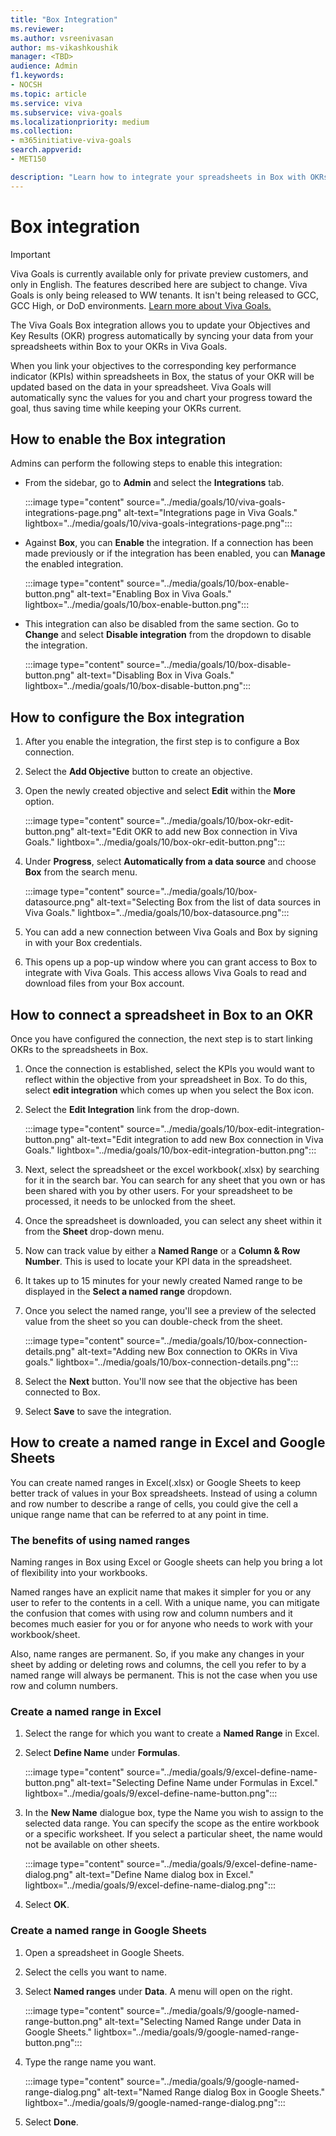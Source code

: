 ```yaml
---
title: "Box Integration"
ms.reviewer: 
ms.author: vsreenivasan
author: ms-vikashkoushik
manager: <TBD>
audience: Admin
f1.keywords:
- NOCSH
ms.topic: article
ms.service: viva
ms.subservice: viva-goals
ms.localizationpriority: medium
ms.collection:  
- m365initiative-viva-goals
search.appverid:
- MET150

description: "Learn how to integrate your spreadsheets in Box with OKRs in Viva Goals."
---
```


# Box integration

> [!IMPORTANT]
> Viva Goals is currently available only for private preview customers, and only in English. The features described here are subject to change. Viva Goals is only being released to WW tenants. It isn't being released to GCC, GCC High, or DoD environments. [Learn more about Viva Goals.](https://go.microsoft.com/fwlink/?linkid=2189933)

The Viva Goals Box integration allows you to update your Objectives and Key Results (OKR) progress automatically by syncing your data from your spreadsheets within Box to your OKRs in Viva Goals. 
  
When you link your objectives to the corresponding key performance indicator (KPIs) within spreadsheets in Box, the status of your OKR will be updated based on the data in your spreadsheet. Viva Goals will automatically sync the values for you and chart your progress toward the goal, thus saving time while keeping your OKRs current.

## How to enable the Box integration

Admins can perform the following steps to enable this integration:

- From the sidebar, go to **Admin** and select the **Integrations** tab.
  
     :::image type="content" source="../media/goals/10/viva-goals-integrations-page.png" alt-text="Integrations page in Viva Goals." lightbox="../media/goals/10/viva-goals-integrations-page.png":::

- Against **Box**, you can **Enable** the integration. If a connection has been made previously or if the integration has been enabled, you can **Manage** the enabled integration.
  
    :::image type="content" source="../media/goals/10/box-enable-button.png" alt-text="Enabling Box in Viva Goals." lightbox="../media/goals/10/box-enable-button.png":::

- This integration can also be disabled from the same section. Go to **Change** and select **Disable integration** from the dropdown to disable the integration.
  
    :::image type="content" source="../media/goals/10/box-disable-button.png" alt-text="Disabling Box in Viva Goals." lightbox="../media/goals/10/box-disable-button.png":::

## How to configure the Box integration

1. After you enable the integration, the first step is to configure a Box connection.

2. Select the **Add Objective** button to create an objective.

3. Open the newly created objective and select **Edit** within the **More** option.
  
     :::image type="content" source="../media/goals/10/box-okr-edit-button.png" alt-text="Edit OKR to add new Box connection in Viva Goals." lightbox="../media/goals/10/box-okr-edit-button.png":::

4. Under **Progress**, select **Automatically from a data source** and choose **Box** from the search menu.
  
    :::image type="content" source="../media/goals/10/box-datasource.png" alt-text="Selecting Box from the list of data sources in Viva Goals." lightbox="../media/goals/10/box-datasource.png":::

5. You can add a new connection between Viva Goals and Box by signing in with your Box credentials.

6. This opens up a pop-up window where you can grant access to Box to integrate with Viva Goals. This access allows Viva Goals to read and download files from your Box account.

## How to connect a spreadsheet in Box to an OKR

Once you have configured the connection, the next step is to start linking OKRs to the spreadsheets in Box.

1. Once the connection is established, select the KPIs you would want to reflect within the objective from your spreadsheet in Box. To do this, select **edit integration** which comes up when you select the Box icon.

2. Select the **Edit Integration** link from the drop-down.
  
    :::image type="content" source="../media/goals/10/box-edit-integration-button.png" alt-text="Edit integration to add new Box connection in Viva Goals." lightbox="../media/goals/10/box-edit-integration-button.png":::

3. Next, select the spreadsheet or the excel workbook(.xlsx) by searching for it in the search bar. You can search for any sheet that you own or has been shared with you by other users. For your spreadsheet to be processed, it needs to be unlocked from the sheet.

4. Once the spreadsheet is downloaded, you can select any sheet within it from the **Sheet** drop-down menu.

5. Now can track value by either a **Named Range** or a **Column & Row Number**. This is used to locate your KPI data in the spreadsheet.

6. It takes up to 15 minutes for your newly created Named range to be displayed in the **Select a named range** dropdown.

7. Once you select the named range, you'll see a preview of the selected value from the sheet so you can double-check from the sheet.
  
    :::image type="content" source="../media/goals/10/box-connection-details.png" alt-text="Adding new Box connection to OKRs in Viva goals." lightbox="../media/goals/10/box-connection-details.png":::

8. Select the **Next** button. You'll now see that the objective has been connected to Box.

9. Select **Save** to save the integration.
  
## How to create a named range in Excel and Google Sheets
  
You can create named ranges in Excel(.xlsx) or Google Sheets to keep better track of values in your Box spreadsheets. Instead of using a column and row number to describe a range of cells, you could give the cell a unique range name that can be referred to at any point in time.
  
### The benefits of using named ranges
  
Naming ranges in Box using Excel or Google sheets can help you bring a lot of flexibility into your workbooks.

Named ranges have an explicit name that makes it simpler for you or any user to refer to the contents in a cell. With a unique name, you can mitigate the confusion that comes with using row and column numbers and it becomes much easier for you or for anyone who needs to work with your workbook/sheet.

Also, name ranges are permanent. So, if you make any changes in your sheet by adding or deleting rows and columns, the cell you refer to by a named range will always be permanent. This is not the case when you use row and column numbers.
  
### Create a named range in Excel

1. Select the range for which you want to create a **Named Range** in Excel.

2. Select **Define Name** under **Formulas**.

    :::image type="content" source="../media/goals/9/excel-define-name-button.png" alt-text="Selecting Define Name under Formulas in Excel." lightbox="../media/goals/9/excel-define-name-button.png":::

3. In the **New Name** dialogue box, type the Name you wish to assign to the selected data range. You can specify the scope as the entire workbook or a specific worksheet. If you select a particular sheet, the name would not be available on other sheets.

    :::image type="content" source="../media/goals/9/excel-define-name-dialog.png" alt-text="Define Name dialog box in Excel." lightbox="../media/goals/9/excel-define-name-dialog.png":::

4. Select **OK**.

### Create a named range in Google Sheets

1. Open a spreadsheet in Google Sheets.

2. Select the cells you want to name.

3. Select **Named ranges** under **Data**. A menu will open on the right.

    :::image type="content" source="../media/goals/9/google-named-range-button.png" alt-text="Selecting Named Range under Data in Google Sheets." lightbox="../media/goals/9/google-named-range-button.png":::

4. Type the range name you want.

    :::image type="content" source="../media/goals/9/google-named-range-dialog.png" alt-text="Named Range dialog Box in Google Sheets." lightbox="../media/goals/9/google-named-range-dialog.png":::

5. Select **Done**.
